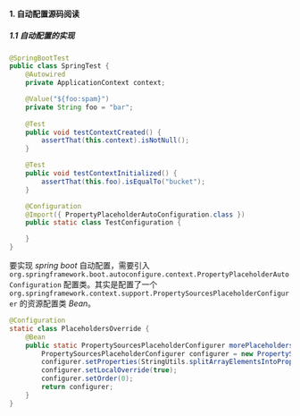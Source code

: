 #### 1. 自动配置源码阅读

##### 1.1 自动配置的实现

```java
@SpringBootTest
public class SpringTest {
    @Autowired
	private ApplicationContext context;

	@Value("${foo:spam}")
	private String foo = "bar";
    
	@Test
	public void testContextCreated() {
		assertThat(this.context).isNotNull();
	}

	@Test
	public void testContextInitialized() {
		assertThat(this.foo).isEqualTo("bucket");
	}

	@Configuration
	@Import({ PropertyPlaceholderAutoConfiguration.class })
	public static class TestConfiguration {

	}
}
```

要实现 *spring boot* 自动配置，需要引入 `org.springframework.boot.autoconfigure.context.PropertyPlaceholderAutoConfiguration` 配置类。其实是配置了一个 `org.springframework.context.support.PropertySourcesPlaceholderConfigurer` 的资源配置类 *Bean*。

```java
@Configuration
static class PlaceholdersOverride {
    @Bean
    public static PropertySourcesPlaceholderConfigurer morePlaceholders() {
        PropertySourcesPlaceholderConfigurer configurer = new PropertySourcesPlaceholderConfigurer();
        configurer.setProperties(StringUtils.splitArrayElementsIntoProperties(new String[] { "foo=spam" }, "="));
        configurer.setLocalOverride(true);
        configurer.setOrder(0);
        return configurer;
    }
}
```



